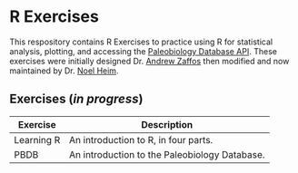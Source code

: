 # R Exercises

This respository contains R Exercises to practice using R for statistical analysis, plotting, and accessing the [Paleobiology Database API](http://paleobiodb.org/data1.2). These exercises were initially designed Dr. [Andrew Zaffos](http://www.azstrata.org) then modified and now maintained by Dr. [Noel Heim](http://sedpaleo.org).

## Exercises (*in progress*)

Exercise | Description
--------- | ----------
Learning R | An introduction to R, in four parts.
PBDB | An introduction to the Paleobiology Database.
